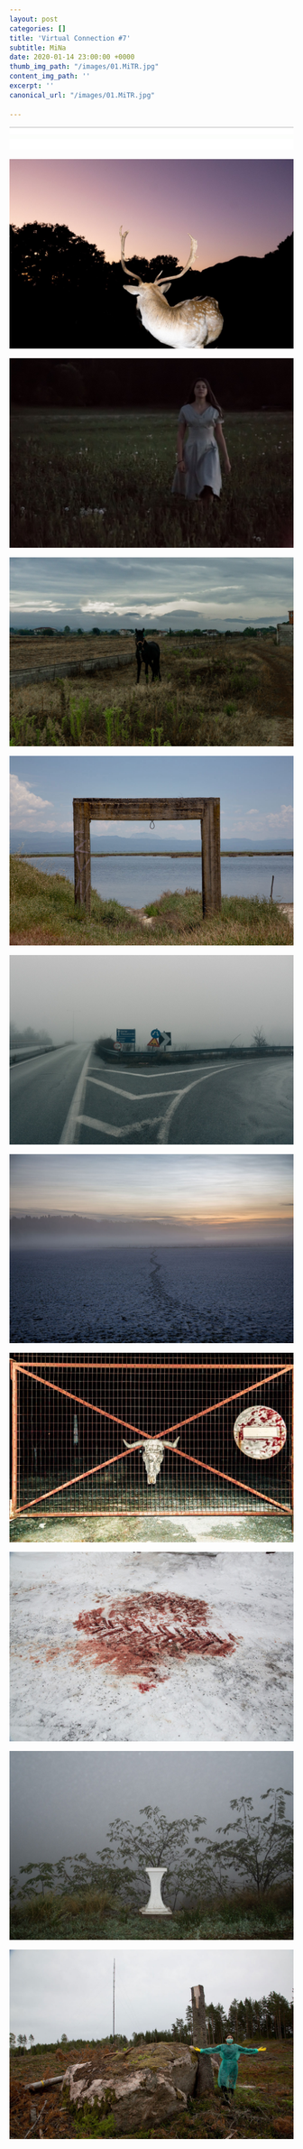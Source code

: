 ```yaml
---
layout: post
categories: []
title: 'Virtual Connection #7'
subtitle: MiNa
date: 2020-01-14 23:00:00 +0000
thumb_img_path: "/images/01.MiTR.jpg"
content_img_path: ''
excerpt: ''
canonical_url: "/images/01.MiTR.jpg"

---
```

![](/images/bwok-2.jpg)

![](/images/01.MiTR.jpg)

![](/images/02.MITR_MG_2529.jpeg)

![](/images/03.MITR.jpg)

![](/images/04.MITR_MG_8122.jpg)

![](/images/05.MITR.jpg)

![](/images/06.-MITR_MG_2592.jpg)

![](/images/07.ΜΙΤΡ.jpg)

![](/images/08.MITR_MG_0979.jpg)

![](/images/09.MITR.jpg)

![](/images/10.MITR_MG_8495.jpg)